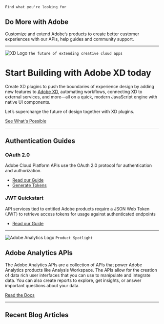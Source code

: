 `Find what you're looking for`

## Do More with Adobe

Customize and extend Adobe’s products to create better customer experiences with our APIs, help guides and community support.

---

![XD Logo](https://www.adobe.io/content/dam/udp/language-masters/en/xd_logo_43733775.svg)
`The future of extending creative cloud apps`
# Start Building with Adobe XD today

Create XD plugins to push the boundaries of experience design by adding new features to [Adobe XD](https://adobexdplatform.com/), automating workflows, connecting XD to external services, and more—all on a quick, modern JavaScript engine with native UI components.

Let’s supercharge the future of design together with XD plugins.

[See What's Possible](/xd/docs)

---

## Authentication Guides
### OAuth 2.0
Adobe Cloud Platform APIs use the OAuth 2.0 protocol for authentication and authorization.

 * [Read our Guide](https://adobeioruntime.net/api/v1/web/io-solutions/adobe-oauth-playground/oauth.html)
 * [Generate Tokens]()

### JWT Quickstart

API services tied to entitled Adobe products require a JSON Web Token (JWT) to retrieve access tokens for usage against authenticated endpoints

 * [Read our Guide](https://www.adobe.io/authentication/auth-methods.html#!adobeio/adobeio-documentation/master/auth/JWTAuthenticationQuickStart.md)

---

![Adobe Analytics Logo](https://www.adobe.com/content/dam/www/icons/analytics-cloud.svg)
`Product Spotlight`

## Adobe Analytics APIs

The Adobe Analytics APIs are a collection of APIs that power Adobe Analytics products like Analysis Workspace. The APIs allow for the creation of data rich user interfaces that you can use to manipulate and integrate data. You can also create reports to explore, get insights, or answer important questions about your data.

[Read the Docs]()

---

## Recent Blog Articles

